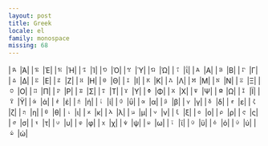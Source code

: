 ```yaml
---
layout: post
title: Greek
locale: el
family: monospace
missing: 68
---
```

|![](data:image/png;base64,iVBORw0KGgoAAAANSUhEUgAAABIAAAASCAYAAABWzo5XAAAAeElEQVQ4je3QsQ2DQBBE0YcTJCT34AbogtSpOyF3ATRwdVDBVUIJlIAD1rIceh0h8ZO5TUb/hpOTL1p0kU225IEZEzaUbNEYFlc8UbNWc2SJsjuGrBWskRcs2ZLeZ58S7y5TVMPkzc2+10+MYVDjbuxf2/y51YF5AbldEeg7/20tAAAAAElFTkSuQmCC)|Ά|
|![](data:image/png;base64,iVBORw0KGgoAAAANSUhEUgAAABIAAAASCAYAAABWzo5XAAAAbklEQVQ4jWNgGAWjAA5YGBgY2KGYCwkzkWrQMgYGhlIGBob3DAwMDQwMDD1QsQZSDGFkYGC4AGWXoomTZBALkgaYQWpQg1xIMQgGmBggXuuB0mQDbC4TJddFpWhiB8kxaBkDxEsHkfAFvDqGNwAAQisQ9DXlKbQAAAAASUVORK5CYII=)|Έ|
|![](data:image/png;base64,iVBORw0KGgoAAAANSUhEUgAAABIAAAASCAYAAABWzo5XAAAAeklEQVQ4je3SsQ3CMBCF4S80SOkoqNK4okvHgAzAAiyQPbJBNmAUU/iCUtBcWvJLlnyv+PXOMgcHXzqc0eMUcx9ZihkLKkpI3pGneOGKxyYruO1pNPwQjVmREFU84ywhS1O0FVfGvY1KNNnO6TeCSVvtjkvcq/YV/pEPgSIQrvlmm6gAAAAASUVORK5CYII=)|Ή|
|![](data:image/png;base64,iVBORw0KGgoAAAANSUhEUgAAABIAAAASCAYAAABWzo5XAAAAYElEQVQ4je3RsQ1AUACE4S8ikUgUNlCZwCw20VvDAhawiA2MYAQKiqf0VMTf3FV/Ljl+fi5kyIMsYiQtJvTYMGM4hbfokAa9ilkDI5Kz96hjRSEfFDWOtzasWFA+nvVedhFzDFtD5i3cAAAAAElFTkSuQmCC)|Ί|
|![](data:image/png;base64,iVBORw0KGgoAAAANSUhEUgAAABIAAAASCAYAAABWzo5XAAAAfUlEQVQ4je3SsQ3CMBRF0QNylY6CKjN4HeqMwhoswAJZhA0YISMkRZwERZbQp0PKbSw/yVdP/5uDg5VUzhMyrr+Kelww4oYn3lHJuYgGtDt5johSafCo5K9oq4yukvdRUYt7JQ/PaXnUfNw79ZZfSeatLRvbzyxMY/tXf8gE8qoQLo46k/QAAAAASUVORK5CYII=)|Ό|
|![](data:image/png;base64,iVBORw0KGgoAAAANSUhEUgAAABIAAAASCAYAAABWzo5XAAAAcUlEQVQ4je3QsQ3CMBBA0WcUyRIddRoqOrZgBoZgliyQOTJBNmADj5ARoMCJ3JqkiZRf2S6e7szR0VJAg1i8RZxroRdGfPL9lM9jLTTggncxYapFZgieeKBD+w9UNqFfi8Adty2g61oo+H12suF6O+4Le7UNy3t2mYsAAAAASUVORK5CYII=)|Ύ|
|![](data:image/png;base64,iVBORw0KGgoAAAANSUhEUgAAABIAAAASCAYAAABWzo5XAAAAfUlEQVQ4je2RsQ2AIBBFn8bKzsKeBegcwRkcwp4tXMoN2IARHAELLkrQRLGV19wFksfdBwqFgyaqGlBfJDVggBHwUmfp2xxRB1hgS84V4HJESl7XN3eOc+1XLDJZiskVKZHFVFzXfaQnBGwJAQ/ST7kiA6yErGKpJ/zqH9kB9HkSr3Sqw0IAAAAASUVORK5CYII=)|Ώ|
|![](data:image/png;base64,iVBORw0KGgoAAAANSUhEUgAAABIAAAASCAYAAABWzo5XAAAAVklEQVQ4jWNgGAXDDzBSopkFSpswMDD8Z2BgYCLXoAYGBoaZDAwMyxgYGLKgfIoA2S5BN6SHGgaxMFDBS4PTIAYGSNTfZ2BgEKTUICYGBgZ2ip0zYAAAufwH+GG3SAQAAAAASUVORK5CYII=)|ΐ|
|![](data:image/png;base64,iVBORw0KGgoAAAANSUhEUgAAABIAAAASCAYAAABWzo5XAAAAaklEQVQ4je2SsRGAMAwDv+OOnp4F6LJGdqBmlizAHEzABtkgIzBCKKwGOuKSfCOr0Vk+Q6fzYABGqYsNOIEKLN6wFYgKdHFJM46KM5A0B6xqEztQpAd2qybKyydg+hqStUGUD/IVe4k/cgMBBRCJ1NymjwAAAABJRU5ErkJggg==)|Α|
|![](data:image/png;base64,iVBORw0KGgoAAAANSUhEUgAAABIAAAASCAYAAABWzo5XAAAAc0lEQVQ4jWNgGAWjAA6YGBgYuJAwO7kG6TIwMPxnYGBYxsDA0MPAwHABSpMFshgYGBiR+PehLiUZlKIZNJOBgYGFXBdthhrwH4rJAqUMkICGgTAGBoYEcg1CDhM1BjIC3IUB4pULDAwMB6H0BQYyA3uYAAA99xDJSloc/gAAAABJRU5ErkJggg==)|Β|
|![](data:image/png;base64,iVBORw0KGgoAAAANSUhEUgAAABIAAAASCAYAAABWzo5XAAAAWUlEQVQ4je3PsQmAMBQG4U8RBMEy+zqAC7iAazmCI2iRIGJnkko8+HndcY+fn4sGI3oMt7VvRSMWHJjTVky5ZeujsoqoE8uKRcSXq4iyKRYFbNjTDaXCD3AC8EcLTEgR290AAAAASUVORK5CYII=)|Γ|
|![](data:image/png;base64,iVBORw0KGgoAAAANSUhEUgAAABIAAAASCAYAAABWzo5XAAAAaklEQVQ4jWNgGAWjACtgp4YhvAwMDP8ZGBgUKDWogYGBwYaBgWEzpQbdh9IXGBgYWMg1RI2BgSELyjZhYGBIINegzQyoAf2eHEOYGBgYDqKJ9TAwMEiTapAJAyS2DiLh/wwMDKXkuGqYAAA/7A13CKHECAAAAABJRU5ErkJggg==)|Δ|
|![](data:image/png;base64,iVBORw0KGgoAAAANSUhEUgAAABIAAAASCAYAAABWzo5XAAAAdUlEQVQ4je3RoQ3CUBSF4Q/yEpKugEHhcMhKpsE/3wFYoHN0AjZgE0ZoRW9IRU2vpX9yxDV/zsllZ+dHQbOSzdwwoscLXdwlI3visLhrVlRDVCItjtlGA77mqWkqTrjgHG3S05ZTrrhvlTzMX/rgHRmj3b8yAU0YDiblGAWKAAAAAElFTkSuQmCC)|Ε|
|![](data:image/png;base64,iVBORw0KGgoAAAANSUhEUgAAABIAAAASCAYAAABWzo5XAAAAcUlEQVQ4je3SsQ2DUAyE4S+IKh2D0DFLhqBPzwBZgAVYgAnYgA0YISNAgaW8lDxK+KWTzs3JJ5ubmz8KPBOVuUEdRnwwYM0NeuMRvkedG9RGUBMbnaJ0olLKF1X42q/qIVq8krmTebkFM6bQan+Jq7IBUzoNsW9Jtg8AAAAASUVORK5CYII=)|Ζ|
|![](data:image/png;base64,iVBORw0KGgoAAAANSUhEUgAAABIAAAASCAYAAABWzo5XAAAAZUlEQVQ4jWNgGAWjAAVwQTEDAwMDO5TNRKohLAwMDP8ZGBiWQfkJUL4uOS7KYmBgYETiL8OlkBAopZZBWQwMDJsZGBhmQvEFSlzETg0XlTKgxhJZBpkwQGLpPpTfA+X3kOuqYQAAuFEPEWtfGekAAAAASUVORK5CYII=)|Η|
|![](data:image/png;base64,iVBORw0KGgoAAAANSUhEUgAAABIAAAASCAYAAABWzo5XAAAAg0lEQVQ4je3QoQ3CQBSA4a9NE5ImSHwXwCGRtbXoanw9A7AAC7AHkzACIxRxT5SiriiS/uZyT3y5e6ytfbXBHttfkCNGtHjiugQpAqkmsxF1LtRgQDl74ZALndFJX+rxiHs21OIUYIFDQJdcqMRrNrtLX85uJy34Fme3BJlW+1z6n/UGuv0QvJKw7XoAAAAASUVORK5CYII=)|Θ|
|![](data:image/png;base64,iVBORw0KGgoAAAANSUhEUgAAABIAAAASCAYAAABWzo5XAAAAPElEQVQ4jWNgGAWjAAWwMzAwcCHRXOQalMDAwNDDwMDwH0o3UOqyZZQaMGoQYdDDwMBwgQESaweheCQDAMQUCj90P3I7AAAAAElFTkSuQmCC)|Ι|
|![](data:image/png;base64,iVBORw0KGgoAAAANSUhEUgAAABIAAAASCAYAAABWzo5XAAAAdklEQVQ4je3QsQ2DQBBE0WdkCQmJ0DkNOHPokEIcO6cY6nAjdOASrgQc3GJijhC+tNJu8jWznJz8qdDELHeN61bRHTM+IXjG/SpJ9cYl9oRHiQSGSPONRMUMcp0Zt72iLvaEdo9o+VGNqUTSy5WStdYo/+uo/AAzCA/v2kMIYQAAAABJRU5ErkJggg==)|Κ|
|![](data:image/png;base64,iVBORw0KGgoAAAANSUhEUgAAABIAAAASCAYAAABWzo5XAAAAaklEQVQ4jWNgGAWjAAVwQTE7pQZlMTAwXGBgYPjPwMCgRg3DbBgYGDZTatB9KH2QgQIvKjAwMJRC2boMENeRBTYzQAIbBu7jUogPMDJAvIMMGhgYGERJNeg+AyS2wqB8Eyj/PwOqK0cSAADisQ4KPQW28AAAAABJRU5ErkJggg==)|Λ|
|![](data:image/png;base64,iVBORw0KGgoAAAANSUhEUgAAABIAAAASCAYAAABWzo5XAAAAcUlEQVQ4jWNgGAWjAA7YGRgYWNDEmKDiJIFlDAwM/9E0/odikoAoVFMplC8N5WeRapACAwNDAwMDw0EkF7pAxUg2qJSBgUEXqrkH6soecgyCafrPwMAgyADxHkUGMWIRIxrcZ0ANbEEGRKxxkWrYMAEAjw0ULodmAEIAAAAASUVORK5CYII=)|Μ|
|![](data:image/png;base64,iVBORw0KGgoAAAANSUhEUgAAABIAAAASCAYAAABWzo5XAAAAcUlEQVQ4jWNgGAWjAA7YoRiZz4UmRhRIYGBg+M/AwGCCxm8gx1UHoZphIIuBgYGJHIN6GBgYdKE0AwMDQykDAwMLOQYtg9L3oQZkUWoQLwMDw2YGSDhRZBADA8Rb/xnICCMXqMYLDAwMjFAxsgwaRgAAmlYQdQbQmyoAAAAASUVORK5CYII=)|Ν|
|![](data:image/png;base64,iVBORw0KGgoAAAANSUhEUgAAABIAAAASCAYAAABWzo5XAAAAbElEQVQ4jWNgGAWjAAVwYcEkAwUGBob7DAwMPUj4PQMDgxqpBuli0aTAwMBgQqpBvFCN7FA+I9RgUVINgmn+z8DAkMDAwHAQiwuJBuwMDAylUANNyDVIF4qRgQIDGWEkzQDx1kEk/B9q2EgFAIWUDUrEHNzKAAAAAElFTkSuQmCC)|Ξ|
|![](data:image/png;base64,iVBORw0KGgoAAAANSUhEUgAAABIAAAASCAYAAABWzo5XAAAAd0lEQVQ4je3RrQ2DUBRA4Y/kJSQklfUsgKtEMkM1ulMwAAt0ji7STToCFSBeKIZbRcKRR5zcH05OfkhocPkn0mJChzfGSKRYIilzU2SyGo8NN+wN9bitXBJYr9sIlZFQMt+kyNzL/MHdXJfYEx/cI5GcajXZwfgCiFwNZDMfwxMAAAAASUVORK5CYII=)|Ο|
|![](data:image/png;base64,iVBORw0KGgoAAAANSUhEUgAAABIAAAASCAYAAABWzo5XAAAAWklEQVQ4jWNgGAWjAA6YGBgYuNAwOxSTBNQYGBj+MzAwLGNgYOiB4v8MDAxh5Lgqi4GBgRGJv4wcQxgYGBhKGRgYWIavQUyUGmTDAIml+1D+TCi/gVxXDQMAAPfhDi4IOJyZAAAAAElFTkSuQmCC)|Π|
|![](data:image/png;base64,iVBORw0KGgoAAAANSUhEUgAAABIAAAASCAYAAABWzo5XAAAAcklEQVQ4je3RsQmDYBCG4UcRBDuXyASWruA49hnABVzAPbKBGzhCRoiFf6FJlbMTXzg+rnnhvuPm5kCFMmV1RjThjSdGfFBERBn63d4k6d8UX6IcQ0SU286r8cCSMiR6oU0T6offjsKSxfa1Gd1Z4QVYAdcJDI1MvP94AAAAAElFTkSuQmCC)|Ρ|
|![](data:image/png;base64,iVBORw0KGgoAAAANSUhEUgAAABIAAAASCAYAAABWzo5XAAAAa0lEQVQ4je3RsQmEUBBF0aMsCFZhIYam24j5dmEd9mEHdmAp3+B/QcMdM/HCg5nkwrzh5eXCB+0pTVSUMGMqSagjoh6/075FRbCgK/OMKiqq5JNuM5bAEJV85ZIPkvzJv0lY5Z6Wsoc7egA7dWcPR0XKdRsAAAAASUVORK5CYII=)|Σ|
|![](data:image/png;base64,iVBORw0KGgoAAAANSUhEUgAAABIAAAASCAYAAABWzo5XAAAAW0lEQVQ4jWNgGAWjAAVwQTE7EptkoMDAwHCfgYGhgYGB4T+Ufs/AwKBGqkFqSJqWIRmuS6pBugwMDCZoBqkhiZEFlhFWMtQMEmSAxNx/BgaGCwwMDL6UGjjEAQAO5Avhv5GmDwAAAABJRU5ErkJggg==)|Τ|
|![](data:image/png;base64,iVBORw0KGgoAAAANSUhEUgAAABIAAAASCAYAAABWzo5XAAAAZ0lEQVQ4je2QsQmAMBBFnyIIgoVLpMsoad3E3hHdICM4wqXIRa0Ec53kNZ8Px+Nz0Ghc9MCkWfoIDF9FHhAgaHfa15pVHtgeor1GUjiAGTgtEsh/EfI6M5H76WZRZxEsKhHN8H7+exJ+5wwzCULQnAAAAABJRU5ErkJggg==)|Υ|
|![](data:image/png;base64,iVBORw0KGgoAAAANSUhEUgAAABIAAAASCAYAAABWzo5XAAAAdUlEQVQ4jWNgGAWjAAOwQzEXpQaVMjAw/GdgYNhMiSEuUENgOIEcQ3ihmnUZGBguMDAwKEBpG1IN6mFgYBCEspchid8n1SAXBoRXYAapMTAwzCTVIAYGBoYsBkgg/4ca1sPAwMBEjkEMDAwMDVCDDpJrwDACAAV9EtGxrGdOAAAAAElFTkSuQmCC)|Φ|
|![](data:image/png;base64,iVBORw0KGgoAAAANSUhEUgAAABIAAAASCAYAAABWzo5XAAAAb0lEQVQ4jWNgGAWjAA6YGBgY2KE0Mp+FVIN0GRgY/jMwMLhA+WpofJKADQMDQwOUbcLAwNBDjiEwcBDquveUGMLAwMDAyADxkiilBs1kgHjvAiWGZEExAwMksA+SY4gvA8RLM6F8Gyh/GSUuG+IAAAzxDsosWmtLAAAAAElFTkSuQmCC)|Χ|
|![](data:image/png;base64,iVBORw0KGgoAAAANSUhEUgAAABIAAAASCAYAAABWzo5XAAAAeElEQVQ4je3QsQ3CMBAF0GeEhJSOJejoWIOWTegZIAtkgeyRDdiEEaDwFyCaYFrypNO5sL/uzGLx1GGFTapDSW/S44Ij7jnvcUvg10oew5i+SzVZ4/wRdMhUTYq6BgzpE7atQdQ1ruofTTj9EvJunL8yr/ea6N89AMk9D3F71lulAAAAAElFTkSuQmCC)|Ψ|
|![](data:image/png;base64,iVBORw0KGgoAAAANSUhEUgAAABIAAAASCAYAAABWzo5XAAAAf0lEQVQ4je3QsQ2CUBCH8Z/GBazt7diA0hmsre3pWYM5nMAN2MARGOFZcImEkMCTjvAll5f7J+/L3bGzM8kZBS5rJA0SXvF2OOZKrvH5NMgSqlxRhc8oe05ksxQxwXCVDnWuCNoo+gnH4kXc/O500K9U4p4reoQkRf/257E3whe4uBbwGtUySQAAAABJRU5ErkJggg==)|Ω|
|![](data:image/png;base64,iVBORw0KGgoAAAANSUhEUgAAABIAAAASCAYAAABWzo5XAAAASElEQVQ4jWNgGAXDA/AyMDD8h7IPMjAwqJFrEDsDA4M0lBaFGkwWSGBgYOiBuqoBiikCyyg1YNQgwqCHgYHhAgMk1g5C8UgGAHa+DEVu45DyAAAAAElFTkSuQmCC)|Ϊ|
|![](data:image/png;base64,iVBORw0KGgoAAAANSUhEUgAAABIAAAASCAYAAABWzo5XAAAAcElEQVQ4jWNgGAXDA/AyMDD8h7IPMjAwqJFjCBMDAwMX1DAGJDYLqQbpQl3jC+WrQflh5LhKl4GBoRTJoAZyDIGBCwwQL72nxBAGBgYGdgaIl3QpNYiBgYHhPgMk8KliECMlBghCDfkPpX3xKx/2AAA/+w4/OCBrnwAAAABJRU5ErkJggg==)|Ϋ|
|![](data:image/png;base64,iVBORw0KGgoAAAANSUhEUgAAABIAAAASCAYAAABWzo5XAAAAfElEQVQ4jWNgGAXDDzBSw5CZDAwMWZQaksDAwFBKsVMYGBi40PhM5BjSw8DA8J6BgeE/AwODLlTsAqmGqDGgeukCAwPDMgYGBhtSDWpgYGCQRuKLQl1GMtBlgAQ0DBxkYGC4T45BMM0HGSDhZMIA8dpMcg1jZyAzpgYPAADkGA9z/Mck9wAAAABJRU5ErkJggg==)|ά|
|![](data:image/png;base64,iVBORw0KGgoAAAANSUhEUgAAABIAAAASCAYAAABWzo5XAAAAYklEQVQ4jWNgGAXDDzBSwxAFBgaG/5QawsjAwPCegUou4oLSLJQYcpCBgeE+A8Rr78k1hJeBgWEZEn8mJS76D8WClBiiy8DA4EuJATDABXXNTAYGhgsMDAxh1DCQohgbWAAAHE4MWbyf9IYAAAAASUVORK5CYII=)|έ|
|![](data:image/png;base64,iVBORw0KGgoAAAANSUhEUgAAABIAAAASCAYAAABWzo5XAAAAbElEQVQ4jWNgGAXDDzBSwxBpBgaG/5QawsTAwPCegUouYmJgYGAhVzMjAwPDQQYGhmUMDAz3GSBeyyLXMAUGBoaZSPyDUNeRDNSgGAZKGcj0ogI1DBJkgITLfwZEjJHtInRANYN6qGUQOzGKAD2rDF2UslSWAAAAAElFTkSuQmCC)|ή|
|![](data:image/png;base64,iVBORw0KGgoAAAANSUhEUgAAABIAAAASCAYAAABWzo5XAAAAR0lEQVQ4je3PwQmAMBQE0WcIeE5zdpJ7CrBHS9GDdvA/BIIDex1m+VmPLUPSv4U4cMZbXlJuFUlFFWNNEdy40KKigj2cM40H6wYF4ST39HcAAAAASUVORK5CYII=)|ί|
|![](data:image/png;base64,iVBORw0KGgoAAAANSUhEUgAAABIAAAASCAYAAABWzo5XAAAAcElEQVQ4je3RsQ3CQAxG4S/oqlshDUOkZKL09DfNLcAEbMAGjBKKu0gkpYNEkydZtpsn/zInJxsuvUYsyFHRjIonJjx+cV2YG15aNCjaZSUiuyN97eFoe1GNigqufU54R0VJe3vtfYyKVjKGo5L/8QHlPw1MdyqSzgAAAABJRU5ErkJggg==)|ΰ|
|![](data:image/png;base64,iVBORw0KGgoAAAANSUhEUgAAABIAAAASCAYAAABWzo5XAAAAb0lEQVQ4jWNgGAWjYAgALgYGBkYkPhM5hvQwMDC8Z2Bg+M/AwKALFbtAqiFqDAwMpUj8CwwMDMsYGBhsSDWogYGBQRqJLwp1GclAl4GBIQGJf5CBgeE+OQbBNB9kgISTCQPEazPJNYydgcyYGjwAAIrzDZsTJ18GAAAAAElFTkSuQmCC)|α|
|![](data:image/png;base64,iVBORw0KGgoAAAANSUhEUgAAABIAAAASCAYAAABWzo5XAAAAbUlEQVQ4je3QsQ2DMBCG0acoElVKxkiXkhVoswlbeAHmYAI2yEZQYEtI6e4o+SpXT/+Zu7u/Riz4ZpABMx4oeEehgr6+e0xRaKprno7zXlmoYMMnC7XWui4EnVcsGWirwM9Fnx1a0iroMkArhOwLLQ6kyIPmsAAAAABJRU5ErkJggg==)|β|
|![](data:image/png;base64,iVBORw0KGgoAAAANSUhEUgAAABIAAAASCAYAAABWzo5XAAAAX0lEQVQ4je3PuwmAQBBF0aPJgrktmFmKPVmATdmBHWwJlrAmC4KJv830wsBjeFxm+Pn5AgOmw65DRHNXNqPNuUJ6elXAmvOE/qkIxjzLGwn7S+1Z8QoRdQlRKiUKd8ob67gKPAlaWPUAAAAASUVORK5CYII=)|γ|
|![](data:image/png;base64,iVBORw0KGgoAAAANSUhEUgAAABIAAAASCAYAAABWzo5XAAAAd0lEQVQ4je3QsQmDUBRG4U8RAgELC1dwipS27pQ1nMMJsoEbOEJGiMVTUDuvTQpP8x63OBx+bm52VPigx4AuKirxwwMF8itVNaYrgpVOqlrLQgx4Lf8SX2RnJTnGw+2NJlI0HQpGafTTVNI2/fK2EcmWp8A2/8MM/xoO2l1TgLoAAAAASUVORK5CYII=)|δ|
|![](data:image/png;base64,iVBORw0KGgoAAAANSUhEUgAAABIAAAASCAYAAABWzo5XAAAAVUlEQVQ4jWNgGAWjYIgAXgYGBkYGBgYWSgw5yMDAcJ+BgeE/AwPDe0pcsgyJP5MSF/2HYkFKDNFlYGDwpcQAGOCCumYmAwPDBQYGhjBqGEhRjA0sAAAsvQpMxmlj+QAAAABJRU5ErkJggg==)|ε|
|![](data:image/png;base64,iVBORw0KGgoAAAANSUhEUgAAABIAAAASCAYAAABWzo5XAAAAaklEQVQ4je3SMQ2DYBCG4QfC2oGhOyIYGSukJhCDgRpAAQ5wgAQkwPCnU5cmHyPvfHlyuRx3dz+1mPHBK8UqbBhSqMeSIg0OZauoBV2KVMqR42oX3ObbGztGPFKsVv7pSKEGE9YUgue/gyerwwt0tCTB8wAAAABJRU5ErkJggg==)|ζ|
|![](data:image/png;base64,iVBORw0KGgoAAAANSUhEUgAAABIAAAASCAYAAABWzo5XAAAAX0lEQVQ4jWNgGAWjYIgAJgYGBnZyNTMyMDAcZGBg2MzAwHCfgYHhPwMDQxa5hikwMDDMROIfhLqOZKAGxTBQysDAwEKuiyg2SJABEi7/GSDhRZGL0AHVDOqhlkFEpSUAdG4KYJL8ktkAAAAASUVORK5CYII=)|η|
|![](data:image/png;base64,iVBORw0KGgoAAAANSUhEUgAAABIAAAASCAYAAABWzo5XAAAAe0lEQVQ4je3RsQ2DQAxA0XdpItGxQQZhheyQmikYIAuwQBZggmzABjcCI5ACCnRpwGlS8CXrZEv+sn2cnHzR4I32F8kdAy544BUVjUWekSKiochbXI9KEib0azwx4xYR5aLWoT4qYjnutrEU7yZZ1unXNzTNlkrwt/6DD8ylD8xYSPxcAAAAAElFTkSuQmCC)|θ|
|![](data:image/png;base64,iVBORw0KGgoAAAANSUhEUgAAABIAAAASCAYAAABWzo5XAAAANUlEQVQ4je3O0QkAEBRA0dNL+baxAexoFIagRO4Ap8vvd0mxC2k7oIT6JgQDHWUVCuTlnWNNuj4EFV17AGoAAAAASUVORK5CYII=)|ι|
|![](data:image/png;base64,iVBORw0KGgoAAAANSUhEUgAAABIAAAASCAYAAABWzo5XAAAAWklEQVQ4je3PsQ2AMAxE0UdERU9FzwSswTjp2YkJ2IANMkoo8AShQvAlSz4XX2d+fr5AhwNr5B0FQ4ssIWPCib61VUKNmVsl3O/l2AvGVkmJNkvcKrYnzV7OBWqxCzQYbyYRAAAAAElFTkSuQmCC)|κ|
|![](data:image/png;base64,iVBORw0KGgoAAAANSUhEUgAAABIAAAASCAYAAABWzo5XAAAAW0lEQVQ4je3OsRVAQBRFwVk9yEUyHWhBD2JVKEADutKJEghssGTYjJu94M/5/P2dmjDkgAJWlDmwKmJZ2tC8RVosEXtcSIAZ/VNoRp3sDcVdZIyH3QVaHZ9+sR0I9A22uAsILAAAAABJRU5ErkJggg==)|λ|
|![](data:image/png;base64,iVBORw0KGgoAAAANSUhEUgAAABIAAAASCAYAAABWzo5XAAAAVElEQVQ4jWNgGAWjYCQAFwYGhgsMDAyMUH4PAwPDTHINK2VgYGBB4i8bFAaJQtksDAwM7ykx6D/UJe+h7B5yDWJnYGDgItclMNDDgBpGZAN2cjQBABT7C6eF5iX9AAAAAElFTkSuQmCC)|μ|
|![](data:image/png;base64,iVBORw0KGgoAAAANSUhEUgAAABIAAAASCAYAAABWzo5XAAAAT0lEQVQ4je3OoRGAMBAF0QdDLVSCxaLTIxWkEkqgBBAxpy8KJqvui9tZBoOPMWWeNtSwZ1zZgoI97IolK3vCfWcltKKCE2uPiFZ19Ep+wAtSwggjGoRMLwAAAABJRU5ErkJggg==)|ν|
|![](data:image/png;base64,iVBORw0KGgoAAAANSUhEUgAAABIAAAASCAYAAABWzo5XAAAAYElEQVQ4je3PoRGAMBTA0AdXhUNjGIZp8AzTOZigkzBKEQWF4j6SDJBL+Pl5sKJgxxIVZQzoIqKKFBHcZMxfiCatqgisdTgigpukrX1C1qo2jFFZuiRVcLO/ykq0iBdbJ54QDMfl83/UAAAAAElFTkSuQmCC)|ξ|
|![](data:image/png;base64,iVBORw0KGgoAAAANSUhEUgAAABIAAAASCAYAAABWzo5XAAAAZElEQVQ4je3QsQ1AUBSF4Y9SolCo9Dqd0jDWsoA9bGADIxiBwivQPSqJvzm5p/iTe/j5+Qg5kjeCAhvmkN1T0Yr0dE9BHkWF4dY1aGNFCZZbN6KMFUHt2GZwvNk/kZzJXLf6GDtB4Qq2CiqbBwAAAABJRU5ErkJggg==)|ο|
|![](data:image/png;base64,iVBORw0KGgoAAAANSUhEUgAAABIAAAASCAYAAABWzo5XAAAAZElEQVQ4je3SsQmAYBCD0ScITmDlOg5i7Swu4AIu4ARu4AaOooV/IZbpBD8IR5qQO46fn4/QFMVU2HHgxJQGregefkSfBG0vXwtbnWgffkgb7UVrmXMSAkuZjXutmPeNYqLfuQAZrw0EAGAA8gAAAABJRU5ErkJggg==)|ρ|
|![](data:image/png;base64,iVBORw0KGgoAAAANSUhEUgAAABIAAAASCAYAAABWzo5XAAAAbUlEQVQ4jWNgGAWjYIgAdihmYGBgYCLXkIMMDAzvGRgY7jMwMPxnYGBoIMeQmQwMDGpIfBMGBoYecgzaTI4mbOACAwMDCzUMEmSAhEsPAwODCzUM5GJgYMhiIDN8kIEaAyTWbCg1iJ0B4iqiAAA7xwtX/pgNOAAAAABJRU5ErkJggg==)|ς|
|![](data:image/png;base64,iVBORw0KGgoAAAANSUhEUgAAABIAAAASCAYAAABWzo5XAAAAZ0lEQVQ4jWNgGAWjYIgAFgYGBi4o5iXHAC4GBoYLDAwM9xkYGP5D8UEGBgYmUg16D3UNDGyGGk4S4GVgYChFE1NjYGAwIdUgmIuQwWYGBgZBcgxSYICEy0yooQnkGIIMuBjICODBAwD9GwvyqmmmQwAAAABJRU5ErkJggg==)|σ|
|![](data:image/png;base64,iVBORw0KGgoAAAANSUhEUgAAABIAAAASCAYAAABWzo5XAAAAPUlEQVQ4jWNgGAWjYKSAHgYGhs0MDAwXoLQNJYYxMTAwvKeCowahQQxQg+4zMDCIUmoQEwMDAwvFzhkwAAAAcQe7hKVlyQAAAABJRU5ErkJggg==)|τ|
|![](data:image/png;base64,iVBORw0KGgoAAAANSUhEUgAAABIAAAASCAYAAABWzo5XAAAAWUlEQVQ4je3OoQ2AMABE0QepYgUMg7AWvtOwABOwARswSjElITiKQNBv7s78HJXKHxixoc07Ys35mAnhspfSV3fRXCqKGHIP2EtFASk/SehLRScdmreS7zgA9KYJbLFfswwAAAAASUVORK5CYII=)|υ|
|![](data:image/png;base64,iVBORw0KGgoAAAANSUhEUgAAABIAAAASCAYAAABWzo5XAAAAfklEQVQ4je3RsQnCUBCA4S8SCAhOkD6dW9jaWlvbp88AWSALZA83yAYZwRG0yIGVxSWVkB8edzzufu7dY2fnDygjHrdIWjzQ4Y3nGkmNIfIx4hW3rOiMBkVMBAf0WdEJUzS3cXePk+Zi2c0Ls+9TV1GFoNgiYfn+9F5+UWWKPxvVDYOWtvtxAAAAAElFTkSuQmCC)|φ|
|![](data:image/png;base64,iVBORw0KGgoAAAANSUhEUgAAABIAAAASCAYAAABWzo5XAAAAZ0lEQVQ4je3QsQmEQBBA0eclgmBw8eVmZhZkKbZmB3ZwpayBKxoIwmwk+KP5wXyG4eXlYXwiSxX++GWvs4eokPK8oI2GoMuxsSSyk9CURibbNXNJpHE8eEIfDS34njxhiITqC7/91QpAqQuyid91mwAAAABJRU5ErkJggg==)|χ|
|![](data:image/png;base64,iVBORw0KGgoAAAANSUhEUgAAABIAAAASCAYAAABWzo5XAAAAYElEQVQ4jWNgGAWjACvwpZZBm6ll0DJKNLswMDDcRzOoB4pJBu8ZGBgYkQwi22VUM6iHgYGBhYGBYSaUf5Bcg3QZGBj+Q/F9BgaGLHINgoGDDAwMTJQawsBAxXTEQopiAHiJD9g31Rk0AAAAAElFTkSuQmCC)|ψ|
|![](data:image/png;base64,iVBORw0KGgoAAAANSUhEUgAAABIAAAASCAYAAABWzo5XAAAAZklEQVQ4jWNgGAWjYAgAdijNQokhWQwMDBeg7AQGBoaD5BgiyMDAsAxNLIGBgSGMVIN0GRgY1KBsmEsYGRgYGsgxyAXK/g81hJccgxgZGBjeQ13zngESVv+hhpEFkGONkVxDBhYAALgbC+9HfgQTAAAAAElFTkSuQmCC)|ω|
|![](data:image/png;base64,iVBORw0KGgoAAAANSUhEUgAAABIAAAASCAYAAABWzo5XAAAATklEQVQ4je3SoQ2AMBCG0UdDQoJD4DsqAzAcGzAKCNoQ9GEg/dSvnrmj1XrUYSh7jEAZW9kH5ggGKQpUZH0D6rH8E+K62I4pCiX3P32wE3emBit3CkLtAAAAAElFTkSuQmCC)|ϊ|
|![](data:image/png;base64,iVBORw0KGgoAAAANSUhEUgAAABIAAAASCAYAAABWzo5XAAAAbElEQVQ4je2SsQmAQAxFnxIQDpzAxsopXMs+09wCTuAGbuAoWlwE0S4pbO41P2keHxKoVD4kyw5ovJIeOG3egClYKsYM7EBru1JaqUe2APLYV2+rtyh7RQqMNgtweEVCuVq2HLyim0Tgh/7nAoQMC3HzoqAvAAAAAElFTkSuQmCC)|ϋ|
|![](data:image/png;base64,iVBORw0KGgoAAAANSUhEUgAAABIAAAASCAYAAABWzo5XAAAAdElEQVQ4jWNgGAXDDzBSw5BSKKYIhDEwMPRQ7hYIYGeg0GuCDAwM/xkYGC5AaRtyDXrPwMDAhMQ/CDWcJCDNwMAwE01Ml4GBwYRUgxgZGBjuo4ktY2BgECXVIAYGBgY1BkjYzGSAeDOBHEOQARcDalgNMQAAZmAMfWg+TaIAAAAASUVORK5CYII=)|ό|
|![](data:image/png;base64,iVBORw0KGgoAAAANSUhEUgAAABIAAAASCAYAAABWzo5XAAAAbElEQVQ4jWNgGAXDDzBSw5AGBgaGUkoNCWNgYJhJsVOoAWwYGBguMDAwMEH5DQwMDAehNMmglIGBgQWJv5lcV6EbtIxcgxoYGBgUoGwWBgaG++QaxMLAwPAf6pL/DAwM0uQaBANcDFRKkAMDAGzlC1FPxg8uAAAAAElFTkSuQmCC)|ύ|
|![](data:image/png;base64,iVBORw0KGgoAAAANSUhEUgAAABIAAAASCAYAAABWzo5XAAAAdUlEQVQ4jWNgGAXDDzBSw5BSKKYI+DIwMMyk3C0MDOxQmoUSQ7IYGBguQNkJDAwMB8kxRJCBgWEZmlgCAwNDGKkG6TIwMKhB2TCXMDIwMDSQY5ALlP0faggvOQYxMjAwvIe65j0DJKz+Qw0jCyDHGlUSJf0BAPYsDcCurfWiAAAAAElFTkSuQmCC)|ώ|
